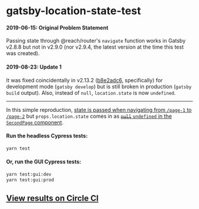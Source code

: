 # gatsby-location-state-test

#### 2019-06-15: Original Problem Statement

Passing state through @reach/router's `navigate` function works in Gatsby v2.8.8
but not in v2.9.0 (nor v2.9.4, the latest version at the time this test was
created).

#### 2019-08-23: Update 1

It was fixed coincidentally in v2.13.2
([b8e2adc6](https://github.com/gatsbyjs/gatsby/commit/b8e2adc6956ae01fa3a94c23debf010e3775d322),
specifically) for development mode (`gatsby develop`) but is still broken in
production (`gatsby build` output). Also, instead of `null`, `location.state` is
now `undefined`.

---

In this simple reproduction,
[state is passed when navigating from `/page-1` to `/page-2`](https://github.com/wKovacs64/gatsby-location-state-test/blob/42f3ebf98c770e971451455da2ed1821f4639fe9/src/pages/index.js#L18)
but `props.location.state` comes in as
[~~`null`~~ `undefined` in the `SecondPage` component](https://github.com/wKovacs64/gatsby-location-state-test/blob/42f3ebf98c770e971451455da2ed1821f4639fe9/src/pages/page-2.js#L14).

#### Run the headless Cypress tests:

```sh
yarn test
```

#### Or, run the GUI Cypress tests:

```sh
yarn test:gui:dev
yarn test:gui:prod
```

## [View results on Circle CI](https://circleci.com/gh/wKovacs64/gatsby-location-state-test)

